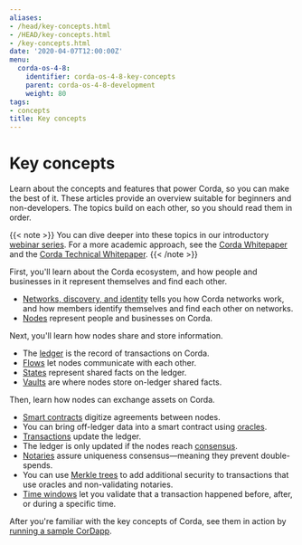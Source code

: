 ```yaml
---
aliases:
- /head/key-concepts.html
- /HEAD/key-concepts.html
- /key-concepts.html
date: '2020-04-07T12:00:00Z'
menu:
  corda-os-4-8:
    identifier: corda-os-4-8-key-concepts
    parent: corda-os-4-8-development
    weight: 80
tags:
- concepts
title: Key concepts
---
```




# Key concepts

Learn about the concepts and features that power Corda, so you can make the best of it. These articles provide an overview suitable for beginners and non-developers. The topics build on each other, so you should read them in order.

{{< note >}}
You can dive deeper into these topics in our introductory [webinar series](key-concepts-webinars.md). For a more academic approach, see the [Corda Whitepaper](https://www.r3.com/white-papers/the-corda-platform-an-introduction-whitepaper/) and the [Corda Technical Whitepaper](https://www.r3.com/white-papers/corda-technical-whitepaper/).
{{< /note >}}

First, you'll learn about the Corda ecosystem, and how people and businesses in it represent themselves and find each other.

* [Networks, discovery, and identity](key-concepts-ecosystem.md) tells you how Corda networks work, and how members identify themselves and find each other on networks.
* [Nodes](key-concepts-node.md) represent people and businesses on Corda.

Next, you'll learn how nodes share and store information.

* The [ledger](key-concepts-ledger.md) is the record of transactions on Corda.
* [Flows](key-concepts-flows.md) let nodes communicate with each other.
* [States](key-concepts-states.md) represent shared facts on the ledger.
* [Vaults](key-concepts-vault.md) are where nodes store on-ledger shared facts.

Then, learn how nodes can exchange assets on Corda.
* [Smart contracts](key-concepts-contracts.md) digitize agreements between nodes.
* You can bring off-ledger data into a smart contract using [oracles](key-concepts-oracles.md).
* [Transactions](key-concepts-transactions.md) update the ledger.
* The ledger is only updated if the nodes reach [consensus](key-concepts-consensus.md).
* [Notaries](key-concepts-notaries.md) assure uniqueness consensus—meaning they prevent double-spends.
* You can use [Merkle trees](key-concepts-tearoffs.md) to add additional security to transactions that use oracles and non-validating notaries.
* [Time windows](key-concepts-time-windows.md) let you validate that a transaction happened before, after, or during a specific time.

After you're familiar with the key concepts of Corda, see them in action by [running a sample CorDapp](tutorial-cordapp.md).



